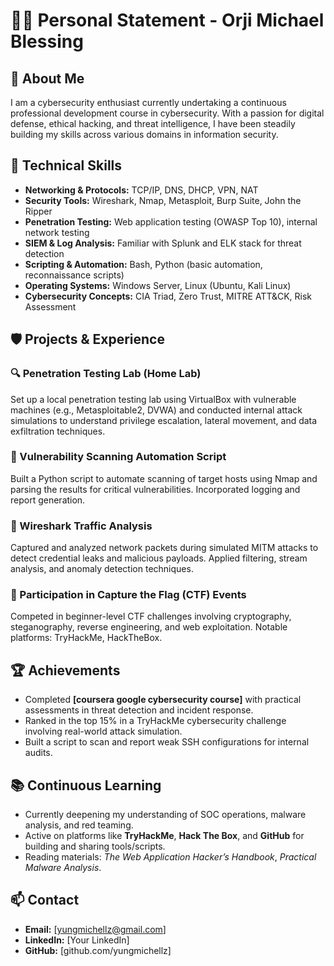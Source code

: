 # 👨‍💻 Personal Statement - Orji Michael Blessing

## 📌 About Me
I am a cybersecurity enthusiast currently undertaking a continuous professional development course in cybersecurity. With a passion for digital defense, ethical hacking, and threat intelligence, I have been steadily building my skills across various domains in information security.

## 🧠 Technical Skills
- **Networking & Protocols:** TCP/IP, DNS, DHCP, VPN, NAT
- **Security Tools:** Wireshark, Nmap, Metasploit, Burp Suite, John the Ripper
- **Penetration Testing:** Web application testing (OWASP Top 10), internal network testing
- **SIEM & Log Analysis:** Familiar with Splunk and ELK stack for threat detection
- **Scripting & Automation:** Bash, Python (basic automation, reconnaissance scripts)
- **Operating Systems:** Windows Server, Linux (Ubuntu, Kali Linux)
- **Cybersecurity Concepts:** CIA Triad, Zero Trust, MITRE ATT&CK, Risk Assessment

## 🛡️ Projects & Experience
### 🔍 Penetration Testing Lab (Home Lab)
Set up a local penetration testing lab using VirtualBox with vulnerable machines (e.g., Metasploitable2, DVWA) and conducted internal attack simulations to understand privilege escalation, lateral movement, and data exfiltration techniques.

### 🧪 Vulnerability Scanning Automation Script
Built a Python script to automate scanning of target hosts using Nmap and parsing the results for critical vulnerabilities. Incorporated logging and report generation.

### 🧰 Wireshark Traffic Analysis
Captured and analyzed network packets during simulated MITM attacks to detect credential leaks and malicious payloads. Applied filtering, stream analysis, and anomaly detection techniques.

### 🔐 Participation in Capture the Flag (CTF) Events
Competed in beginner-level CTF challenges involving cryptography, steganography, reverse engineering, and web exploitation. Notable platforms: TryHackMe, HackTheBox.

## 🏆 Achievements
- Completed **[coursera google cybersecurity course]** with practical assessments in threat detection and incident response.
- Ranked in the top 15% in a TryHackMe cybersecurity challenge involving real-world attack simulation.
- Built a script to scan and report weak SSH configurations for internal audits.

## 📚 Continuous Learning
- Currently deepening my understanding of SOC operations, malware analysis, and red teaming.
- Active on platforms like **TryHackMe**, **Hack The Box**, and **GitHub** for building and sharing tools/scripts.
- Reading materials: *The Web Application Hacker’s Handbook*, *Practical Malware Analysis*.

## 📫 Contact
- **Email:** [yungmichellz@gmail.com]
- **LinkedIn:** [Your LinkedIn]
- **GitHub:** [github.com/yungmichellz]
